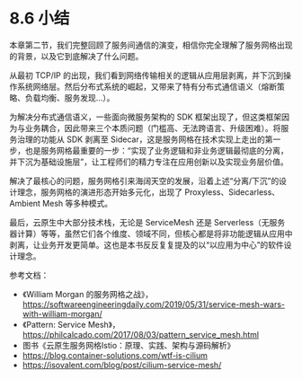 # 8.6 小结

本章第二节，我们完整回顾了服务间通信的演变，相信你完全理解了服务网格出现的背景，以及它到底解决了什么问题。

从最初 TCP/IP 的出现，我们看到网络传输相关的逻辑从应用层剥离，并下沉到操作系统网络层。然后分布式系统的崛起，又带来了特有分布式通信语义（熔断策略、负载均衡、服务发现...）。

为解决分布式通信语义，一些面向微服务架构的 SDK 框架出现了，但这类框架因为与业务耦合，因此带来三个本质问题（门槛高、无法跨语言、升级困难）。将服务治理的功能从 SDK 剥离至 Sidecar，这是服务网格在技术实现上走出的第一步，也是服务网格最重要的一步：“实现了业务逻辑和非业务逻辑最彻底的分离，并下沉为基础设施层”，让工程师们的精力专注在应用创新以及实现业务层价值。

解决了最核心的问题，服务网格引来海阔天空的发展，沿着上述“分离/下沉”的设计理念，服务网格的演进形态开始多元化，出现了 Proxyless、Sidecarless、Ambient Mesh 等多种模式。

最后，云原生中大部分技术栈，无论是 ServiceMesh 还是 Serverless（无服务器计算）等等，虽然它们各个维度、领域不同，但核心都是将非功能逻辑从应用中剥离，让业务开发更简单。这也是本书反反复复提及的以“以应用为中心”的软件设计理念。


参考文档：
- 《William Morgan 的服务网格之战》，https://softwareengineeringdaily.com/2019/05/31/service-mesh-wars-with-william-morgan/
- 《Pattern: Service Mesh》，https://philcalcado.com/2017/08/03/pattern_service_mesh.html
- 图书《云原生服务网格Istio：原理、实践、架构与源码解析》
- https://blog.container-solutions.com/wtf-is-cilium
- https://isovalent.com/blog/post/cilium-service-mesh/